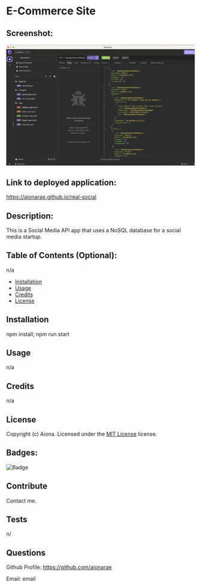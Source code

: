 # E-Commerce Site
  
## Screenshot:

![Image alt text](./assets/images/project-screenshot.png)

## Link to deployed application:

https://aionarae.github.io/real-social

## Description:

This is a Social Media API app that uses a NoSQL database for a social media startup.


## Table of Contents (Optional):

n/a

- [Installation](#installation)
- [Usage](#usage)
- [Credits](#credits)
- [License](#license)

## Installation

npm install; npm run start

## Usage

n/a

## Credits

n/a

## License 

Copyright (c) Aiona. Licensed under the [MIT License](https://choosealicense.com/licenses/mit/) license. 

## Badges:

![Badge](https://img.shields.io/badge/mit-green)

## Contribute

Contact me.

## Tests

n/

## Questions

Github Profile: https://github.com/aionarae

Email: email